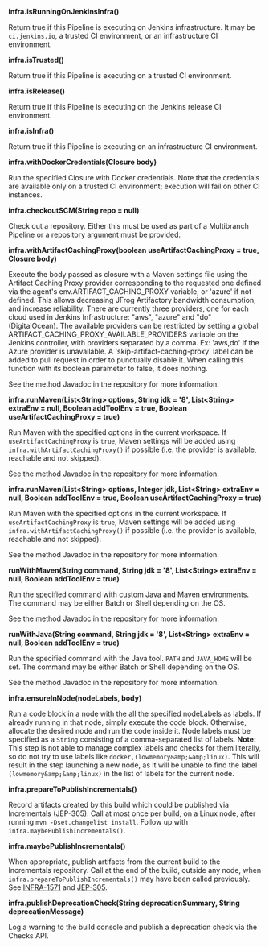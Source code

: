 **infra.isRunningOnJenkinsInfra()**

Return true if this Pipeline is executing on Jenkins infrastructure.
It may be `ci.jenkins.io`, a trusted CI environment, or an infrastructure CI environment.

**infra.isTrusted()**

Return true if this Pipeline is executing on a trusted CI environment.

**infra.isRelease()**

Return true if this Pipeline is executing on the Jenkins release CI environment.

**infra.isInfra()**

Return true if this Pipeline is executing on an infrastructure CI environment.

**infra.withDockerCredentials(Closure body)**

Run the specified Closure with Docker credentials.
Note that the credentials are available only on a trusted CI environment; execution will fail on other CI instances.

**infra.checkoutSCM(String repo = null)**

Check out a repository.
Either this must be used as part of a Multibranch Pipeline or a repository argument must be provided.

**infra.withArtifactCachingProxy(boolean useArtifactCachingProxy = true, Closure body)**

Execute the body passed as closure with a Maven settings file using the
Artifact Caching Proxy provider corresponding to the requested one defined
via the agent's env.ARTIFACT_CACHING_PROXY variable, or 'azure' if not defined.
This allows decreasing JFrog Artifactory bandwidth consumption, and increase reliability.
There are currently three providers, one for each cloud used in Jenkins Infrastructure:
"aws", "azure" and "do" (DigitalOcean).
The available providers can be restricted by setting a global ARTIFACT_CACHING_PROXY_AVAILABLE_PROVIDERS
variable on the Jenkins controller, with providers separated by a comma. Ex: 'aws,do' if the Azure provider is unavailable.
A 'skip-artifact-caching-proxy' label can be added to pull request in order to punctually disable it.
When calling this function with its boolean parameter to false, it does nothing.

See the method Javadoc in the repository for more information.

**infra.runMaven(List&lt;String&gt; options, String jdk = '8', List&lt;String&gt; extraEnv = null, Boolean addToolEnv = true, Boolean useArtifactCachingProxy = true)**

Run Maven with the specified options in the current workspace.
If `useArtifactCachingProxy` is `true`, Maven settings will be added using `infra.withArtifactCachingProxy()` if possible (i.e. the provider is available, reachable and not skipped).

See the method Javadoc in the repository for more information.

**infra.runMaven(List&lt;String&gt; options, Integer jdk, List&lt;String&gt; extraEnv = null, Boolean addToolEnv = true, Boolean useArtifactCachingProxy = true)**

Run Maven with the specified options in the current workspace.
If `useArtifactCachingProxy` is `true`, Maven settings will be added using `infra.withArtifactCachingProxy()` if possible (i.e. the provider is available, reachable and not skipped).

See the method Javadoc in the repository for more information.

**runWithMaven(String command, String jdk = '8', List&lt;String&gt; extraEnv = null, Boolean addToolEnv = true)**

Run the specified command with custom Java and Maven environments.
The command may be either Batch or Shell depending on the OS.

See the method Javadoc in the repository for more information.

**runWithJava(String command, String jdk = '8', List&lt;String&gt; extraEnv = null, Boolean addToolEnv = true)**

Run the specified command with the Java tool.
`PATH` and `JAVA_HOME` will be set.
The command may be either Batch or Shell depending on the OS.

See the method Javadoc in the repository for more information.

**infra.ensureInNode(nodeLabels, body)**

Run a code block in a node with the all the specified nodeLabels as labels.
If already running in that node, simply execute the code block.
Otherwise, allocate the desired node and run the code inside it.
Node labels must be specified as a `String` consisting of a comma-separated list of labels.
**Note:** This step is not able to manage complex labels and checks for them literally, so do not try to use labels like `docker,(lowmemory&amp;&amp;linux)`.
This will result in the step launching a new node, as it will be unable to find the label `(lowmemory&amp;&amp;linux)` in the list of labels for the current node.

**infra.prepareToPublishIncrementals()**

Record artifacts created by this build which could be published via Incrementals (JEP-305).
Call at most once per build, on a Linux node, after running `mvn -Dset.changelist install`.
Follow up with `infra.maybePublishIncrementals()`.

**infra.maybePublishIncrementals()**

When appropriate, publish artifacts from the current build to the Incrementals repository.
Call at the end of the build, outside any node, when `infra.prepareToPublishIncrementals()` may have been called previously.
See [INFRA-1571](https://issues.jenkins.io/browse/INFRA-1571) and [JEP-305](https://www.jenkins.io/jep/305).

**infra.publishDeprecationCheck(String deprecationSummary, String deprecationMessage)**

Log a warning to the build console and publish a deprecation check via the Checks API.
